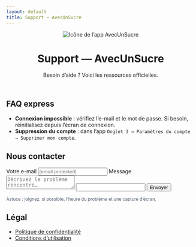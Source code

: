 ```yaml
---
layout: default
title: Support — AvecUnSucre
---
```


<header class="support">
  <img class="appicon" src="{{ '/assets/app-icon.png' | relative_url }}" alt="Icône de l’app AvecUnSucre">
  <div>
    <h1>Support — AvecUnSucre</h1>
    <p class="lead">Besoin d’aide ? Voici les ressources officielles.</p>
  </div>
</header>

<div class="grid">
  <section class="card">
    <h2>FAQ express</h2>
    <ul>
      <li><strong>Connexion impossible</strong> : vérifiez l’e-mail et le mot de passe.
        Si besoin, réinitialisez depuis l’écran de connexion.</li>
      <li><strong>Suppression du compte</strong> : dans l’app <code>Onglet 3 → Paramètres du compte → Supprimer mon compte</code>.</li>
    </ul>
  </section>

  <section class="card">
    <h2>Nous contacter</h2>
    <form class="support-form" action="https://formspree.io/f/app@avecunsucre.com" method="POST">
      <label for="email">Votre e-mail
        <input id="email" type="email" name="email" placeholder="[email protected]" required>
      </label>
      <label for="message">Message
        <textarea id="message" name="message" placeholder="Décrivez le problème rencontré…" required></textarea>
      </label>
      <!-- honeypot anti-bot -->
      <input type="text" name="_gotcha" class="sr-only" tabindex="-1" autocomplete="off">
      <!-- redirection optionnelle après envoi -->
      <!-- <input type="hidden" name="_next" value="https://ton-domaine/support/sent.html"> -->
      <button class="btn-primary" type="submit">Envoyer</button>
    </form>
    <p style="margin-top:8px;color:#475569"><small>Astuce : joignez, si possible, l’heure du problème et une capture d’écran.</small></p>
  </section>
</div>

<section style="margin-top:16px" class="card legal">
  <h2>Légal</h2>
  <ul>
    <li><a href="https://docs.google.com/document/d/17sQi_dUvyDOxI2UTCGHvLUBDMbQMWrpPKoc8qtzVgs4/edit?usp=drive_link" rel="noopener">Politique de confidentialité</a></li>
    <li><a href="{{ '/terms' | relative_url }}">Conditions d’utilisation</a></li>
  </ul>
</section>
